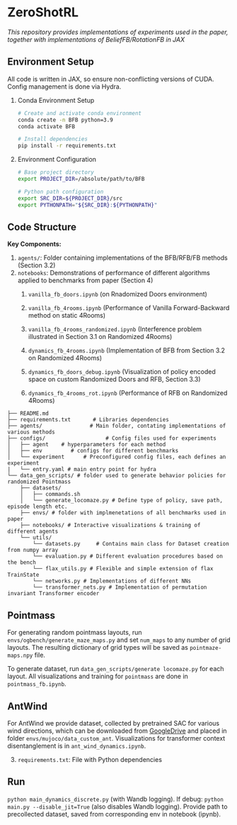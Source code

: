 # ZeroShotRL

*This repository provides implementations of experiments used in the paper, together with implementations of BeliefFB/RotationFB in JAX*

## Environment Setup

All code is written in JAX, so ensure non-conflicting versions of CUDA. 
Config management is done via Hydra.

1. Conda Environment Setup

	```zsh
	# Create and activate conda environment
	conda create -n BFB python=3.9
	conda activate BFB	
	
	# Install dependencies
	pip install -r requirements.txt
	```

2. Environment Configuration

	```zsh
	# Base project directory
	export PROJECT_DIR=/absolute/path/to/BFB
	
	# Python path configuration
	export SRC_DIR=${PROJECT_DIR}/src
	export PYTHONPATH="${SRC_DIR}:${PYTHONPATH}"
	```

## Code Structure

**Key Components:**

1. `agents/`: Folder containing implementations of the BFB/RFB/FB methods (Section 3.2)
2. `notebooks`: Demonstrations of performance of different algorithms applied to benchmarks from paper (Section 4)
	1. `vanilla_fb_doors.ipynb` (on Rnadomized Doors environment)
	1. `vanilla_fb_4rooms.ipynb` (Performance of Vanilla Forward-Backward method on static 4Rooms)
	2. `vanilla_fb_4rooms_randomized.ipynb` (Interference problem illustrated in Section 3.1 on Randomized 4Rooms)

	3. `dynamics_fb_4rooms.ipynb` (Implementation of BFB from Section 3.2 on Randomized 4Rooms)
	4. `dynamics_fb_doors_debug.ipynb` (Visualization of policy encoded space on custom Randomized Doors and RFB, Section 3.3)
	5. `dynamics_fb_4rooms_rot.ipynb` (Performance of RFB on Randomized 4Rooms)


```
├── README.md              
├── requirements.txt       # Libraries dependencies
├── agents/               # Main folder, contating implementations of various methods
├── configs/                   # Config files used for experiments
│   ├── agent    # hyperparameters for each method
│   ├── env         # configs for different benchmarks
│   └── experiment      # Preconfigured config files, each defines an experiment
|	└── entry.yaml # main entry point for hydra
└── data_gen_scripts/ # folder used to generate behavior policies for randomized Pointmass
    ├── datasets/
    │   ├── commands.sh              
    │   └── generate_locomaze.py # Define type of policy, save path, episode length etc.
    ├── envs/ # folder with implmenetations of all benchmarks used in paper
    ├── notebooks/ # Interactive visualizations & training of different agents
    └── utils/
        └── datasets.py     # Contains main class for Dataset creation from numpy array
		└── evaluation.py # Different evaluation procedures based on the bench
		└── flax_utils.py # Flexible and simple extension of flax TrainState
		└── networks.py # Implementations of different NNs
		└── transformer_nets.py # Implementation of permutation invariant Transformer encoder
```

## Pointmass
For generating random pointmass layouts, run `envs/ogbench/generate_maze_maps.py` and set `num_maps` to any number of grid layouts. The resulting dictionary of grid types will be saved as `pointmaze-maps.npy` file. 

To generate dataset, run `data_gen_scripts/generate locomaze.py` for each layout.
All visualizations and training for `pointmass` are done in `pointmass_fb.ipynb`.

## AntWind
For AntWind we provide dataset, collected by pretrained SAC for various wind directions, which can be downloaded from [GoogleDrive](https://drive.google.com/drive/folders/1ub8KdqcjgNLZv1aX6TX5mRM6RUxC8_vi?usp=sharing) and placed in folder `envs/mujoco/data_custom_ant`. Visualizations for transformer context disentanglement is in `ant_wind_dynamics.ipynb`.

3. `requirements.txt`: File with Python dependencies


## Run
`python main_dynamics_discrete.py` (with Wandb logging). If debug: `python main.py --disable_jit=True` (also disables Wandb logging). Provide path to precollected dataset, saved from corresponding env in notebook (ipynb).